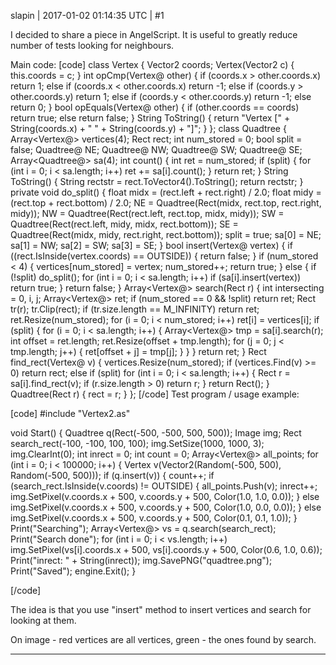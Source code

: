 slapin | 2017-01-02 01:14:35 UTC | #1

I decided to share a piece in AngelScript. It is useful to greatly reduce number of tests looking for neighbours.

Main code:
[code]
class Vertex {
    Vector2 coords;
    Vertex(Vector2 c)
    {
        this.coords = c;
    }
    int opCmp(Vertex@ other)
    {
        if (coords.x > other.coords.x)
            return 1;
        else if (coords.x < other.coords.x)
            return -1;
        else if (coords.y > other.coords.y)
            return 1;
        else if (coords.y < other.coords.y)
            return -1;
        else return 0;
    }
    bool opEquals(Vertex@ other)
    {
        if (other.coords == coords)
            return true;
        else
            return false;
    }
    String ToString() {
        return "Vertex [" + String(coords.x) + " " + String(coords.y) + "]";
    }
};
class Quadtree {
    Array<Vertex@> vertices(4);
    Rect rect;
    int num_stored = 0;
    bool split = false;
    Quadtree@ NE;
    Quadtree@ NW;
    Quadtree@ SW;
    Quadtree@ SE;
    Array<Quadtree@> sa(4);
    int count()
    {
        int ret = num_stored;
        if (split) {
           for (int i = 0; i < sa.length; i++)
               ret += sa[i].count();
        }
        return ret;
    }
    String ToString()
    {
        String rectstr = rect.ToVector4().ToString();
        return rectstr;
    }
    private void do_split()
    {
        float midx = (rect.left + rect.right) / 2.0;
        float midy = (rect.top + rect.bottom) / 2.0;
        NE = Quadtree(Rect(midx, rect.top, rect.right, midy));
        NW = Quadtree(Rect(rect.left, rect.top, midx, midy));
        SW = Quadtree(Rect(rect.left, midy, midx, rect.bottom));
        SE = Quadtree(Rect(midx, midy, rect.right, rect.bottom));
        split = true;
        sa[0] = NE;
        sa[1] = NW;
        sa[2] = SW;
        sa[3] = SE;
    }
    bool insert(Vertex@ vertex)
    {
        if ((rect.IsInside(vertex.coords) == OUTSIDE)) {
            return false;
        }
        if (num_stored < 4) {
            vertices[num_stored] = vertex;
            num_stored++;
            return true;
        } else {
            if (!split)
                do_split();
            for (int i = 0; i < sa.length; i++)
                if (sa[i].insert(vertex))
                    return true;
        }
        return false;
    }
    Array<Vertex@> search(Rect r)
    {
        int intersecting = 0, i, j;
        Array<Vertex@> ret;
        if (num_stored == 0 && !split)
            return ret;
        Rect tr(r);
        tr.Clip(rect);
        if (tr.size.length == M_INFINITY)
            return ret;
        ret.Resize(num_stored);
        for (i = 0; i < num_stored; i++)
            ret[i] = vertices[i];
        if (split) {
            for (i = 0; i < sa.length; i++) {
                Array<Vertex@> tmp = sa[i].search(r);
                int offset = ret.length;
                ret.Resize(offset + tmp.length);
                for (j = 0; j < tmp.length; j++) {
                    ret[offset + j] = tmp[j];
                }
            }
        }
        return ret;
    }
    Rect find_rect(Vertex@ v)
    {
        vertices.Resize(num_stored);
        if (vertices.Find(v) >= 0)
            return rect;
        else if (split)
            for (int i = 0; i < sa.length; i++) {
                Rect r = sa[i].find_rect(v);
                if (r.size.length > 0)
                    return r;
            }
         return Rect();
    }
    Quadtree(Rect r)
    {
        rect = r;
    }
};
[/code]
Test program / usage example:

[code]
#include "Vertex2.as"

void Start()
{
    Quadtree q(Rect(-500, -500, 500, 500));
    Image img;
    Rect search_rect(-100, -100, 100, 100);
    img.SetSize(1000, 1000, 3);
    img.ClearInt(0);
    int inrect = 0;
    int count = 0;
    Array<Vertex@> all_points;
    for (int i = 0; i < 100000; i++) {
        Vertex v(Vector2(Random(-500, 500), Random(-500, 500)));
        if (q.insert(v)) {
            count++;
            if (search_rect.IsInside(v.coords) != OUTSIDE) {
                all_points.Push(v);
                inrect++;
                img.SetPixel(v.coords.x + 500, v.coords.y + 500, Color(1.0, 1.0, 0.0));
            } else
                img.SetPixel(v.coords.x + 500, v.coords.y + 500, Color(1.0, 0.0, 0.0));
        } else
            img.SetPixel(v.coords.x + 500, v.coords.y + 500, Color(0.1, 0.1, 1.0));
    }
    Print("Searching");
    Array<Vertex@> vs = q.search(search_rect);
    Print("Search done");
    for (int i = 0; i < vs.length; i++)
        img.SetPixel(vs[i].coords.x + 500, vs[i].coords.y + 500, Color(0.6, 1.0, 0.6));
    Print("inrect: " + String(inrect));
    img.SavePNG("quadtree.png");
    Print("Saved");
    engine.Exit();
}

[/code]

The idea is that you use "insert" method to insert vertices and search for looking at them.

On image - red vertices are all vertices, green - the ones found by search.

-------------------------

